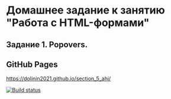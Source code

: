 # Домашнее задание к занятию "Работа с HTML-формами"
## Задание 1. Popovers.

## GitHub Pages
https://dolinin2021.github.io/section_5_ahj/

[![Build status](https://ci.appveyor.com/api/projects/status/lsbyop3ielvxn62v?svg=true)](https://ci.appveyor.com/project/Dolinin2021/section-5-ahj)
